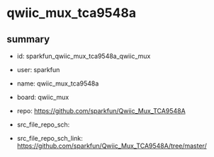 # qwiic_mux_tca9548a
 
## summary 
* id: sparkfun_qwiic_mux_tca9548a_qwiic_mux
* user: sparkfun
* name: qwiic_mux_tca9548a
* board: qwiic_mux
* repo: https://github.com/sparkfun/Qwiic_Mux_TCA9548A



* src_file_repo_sch: 
* src_file_repo_sch_link: https://github.com/sparkfun/Qwiic_Mux_TCA9548A/tree/master/




